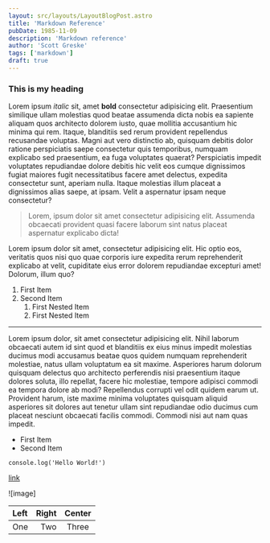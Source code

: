 ```yaml
---
layout: src/layouts/LayoutBlogPost.astro
title: 'Markdown Reference'
pubDate: 1985-11-09
description: 'Markdown reference'
author: 'Scott Greske'
tags: ['markdown']
draft: true
---
```


### This is my heading

Lorem ipsum *italic* sit, amet **bold** consectetur adipisicing elit. Praesentium similique ullam molestias quod beatae assumenda dicta nobis ea sapiente aliquam quos architecto dolorem iusto, quae mollitia accusantium hic minima qui rem. Itaque, blanditiis sed rerum provident repellendus recusandae voluptas. Magni aut vero distinctio ab, quisquam debitis dolor ratione perspiciatis saepe consectetur quis temporibus, numquam explicabo sed praesentium, ea fuga voluptates quaerat? Perspiciatis impedit voluptates repudiandae dolore debitis hic velit eos cumque dignissimos fugiat maiores fugit necessitatibus facere amet delectus, expedita consectetur sunt, aperiam nulla. Itaque molestias illum placeat a dignissimos alias saepe, at ipsam. Velit a aspernatur ipsam neque consectetur?

> Lorem, ipsum dolor sit amet consectetur adipisicing elit. Assumenda obcaecati provident quasi facere laborum sint natus placeat aspernatur explicabo dicta!

Lorem ipsum dolor sit amet, consectetur adipisicing elit. Hic optio eos, veritatis quos nisi quo quae corporis iure expedita rerum reprehenderit explicabo at velit, cupiditate eius error dolorem repudiandae excepturi amet! Dolorum, illum quo?


1. First Item
1. Second Item
    1. First Nested Item
    1. First Nested Item
---

Lorem ipsum dolor, sit amet consectetur adipisicing elit. Nihil laborum obcaecati autem id sint quod et blanditiis ex eius minus impedit molestias ducimus modi accusamus beatae quos quidem numquam reprehenderit molestiae, natus ullam voluptatum ea sit maxime. Asperiores harum dolorum quisquam delectus quo architecto perferendis nisi praesentium itaque dolores soluta, illo repellat, facere hic molestiae, tempore adipisci commodi ea tempora dolore ab modi? Repellendus corrupti vel odit quidem earum ut. Provident harum, iste maxime minima voluptates quisquam aliquid asperiores sit dolores aut tenetur ullam sint repudiandae odio ducimus cum placeat nesciunt obcaecati facilis commodi. Commodi nisi aut nam quas impedit.
    

- First Item
- Second Item

`console.log('Hello World!')`


[link]()

![image]

| Left | Right | Center |
| :--- | ----: | :----: |
| One  | Two   | Three  |




